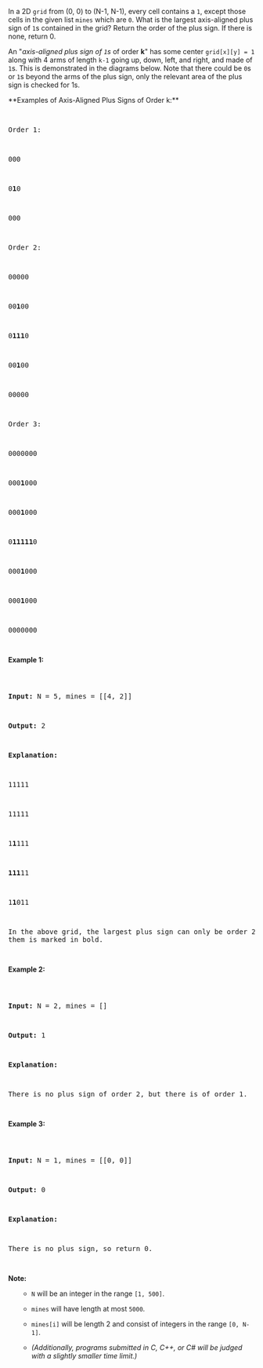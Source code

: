 

In a 2D `grid` from (0, 0) to (N-1, N-1), every cell contains a `1`, except those cells in the given list `mines` which are `0`.  What is the largest axis-aligned plus sign of `1`s contained in the grid?  Return the order of the plus sign.  If there is none, return 0.



An "*axis-aligned plus sign of `1`s* of order **k**" has some center `grid[x][y] = 1` along with 4 arms of length `k-1` going up, down, left, and right, and made of `1`s.  This is demonstrated in the diagrams below.  Note that there could be `0`s or `1`s beyond the arms of the plus sign, only the relevant area of the plus sign is checked for 1s.




<p>**Examples of Axis-Aligned Plus Signs of Order k:**<br /><pre>
Order 1:
000
0**1**0
000

Order 2:
00000
00**1**00
0**111**0
00**1**00
00000

Order 3:
0000000
000**1**000
000**1**000
0**11111**0
000**1**000
000**1**000
0000000
</pre>

**Example 1:**<br /><pre>
**Input:** N = 5, mines = [[4, 2]]
**Output:** 2
**Explanation:**
11111
11111
1**1**111
**111**11
1**1**011
In the above grid, the largest plus sign can only be order 2.  One of them is marked in bold.
</pre>

**Example 2:**<br /><pre>
**Input:** N = 2, mines = []
**Output:** 1
**Explanation:**
There is no plus sign of order 2, but there is of order 1.
</pre>

**Example 3:**<br /><pre>
**Input:** N = 1, mines = [[0, 0]]
**Output:** 0
**Explanation:**
There is no plus sign, so return 0.
</pre>

**Note:**<br><ol>
- `N` will be an integer in the range `[1, 500]`.
- `mines` will have length at most `5000`.
- `mines[i]` will be length 2 and consist of integers in the range `[0, N-1]`.
- *(Additionally, programs submitted in C, C++, or C# will be judged with a slightly smaller time limit.)*
</ol>
